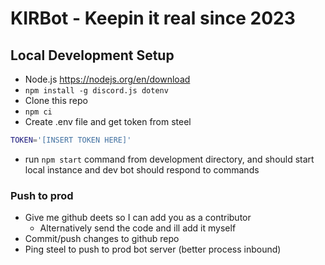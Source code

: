# KIRBot - Keepin it real since 2023

## Local Development Setup

- Node.js https://nodejs.org/en/download
- `npm install -g discord.js dotenv`
- Clone this repo
- `npm ci`
- Create .env file and get token from steel
```sh
TOKEN='[INSERT TOKEN HERE]'
``````
- run `npm start` command from development directory, and should start local instance and dev bot should respond to commands

### Push to prod
- Give me github deets so I can add you as a contributor
    - Alternatively send the code and ill add it myself
- Commit/push changes to github repo
- Ping steel to push to prod bot server (better process inbound)
